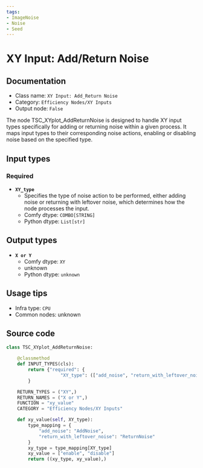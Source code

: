 ```yaml
---
tags:
- ImageNoise
- Noise
- Seed
---
```


# XY Input: Add/Return Noise
## Documentation
- Class name: `XY Input: Add_Return Noise`
- Category: `Efficiency Nodes/XY Inputs`
- Output node: `False`

The node TSC_XYplot_AddReturnNoise is designed to handle XY input types specifically for adding or returning noise within a given process. It maps input types to their corresponding noise actions, enabling or disabling noise based on the specified type.
## Input types
### Required
- **`XY_type`**
    - Specifies the type of noise action to be performed, either adding noise or returning with leftover noise, which determines how the node processes the input.
    - Comfy dtype: `COMBO[STRING]`
    - Python dtype: `List[str]`
## Output types
- **`X or Y`**
    - Comfy dtype: `XY`
    - unknown
    - Python dtype: `unknown`
## Usage tips
- Infra type: `CPU`
- Common nodes: unknown


## Source code
```python
class TSC_XYplot_AddReturnNoise:

    @classmethod
    def INPUT_TYPES(cls):
        return {"required": {
                    "XY_type": (["add_noise", "return_with_leftover_noise"],)}
        }

    RETURN_TYPES = ("XY",)
    RETURN_NAMES = ("X or Y",)
    FUNCTION = "xy_value"
    CATEGORY = "Efficiency Nodes/XY Inputs"

    def xy_value(self, XY_type):
        type_mapping = {
            "add_noise": "AddNoise",
            "return_with_leftover_noise": "ReturnNoise"
        }
        xy_type = type_mapping[XY_type]
        xy_value = ["enable", "disable"]
        return ((xy_type, xy_value),)

```
